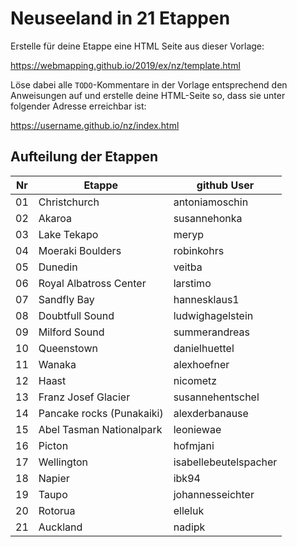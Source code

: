 # Neuseeland in 21 Etappen

Erstelle für deine Etappe eine HTML Seite aus dieser Vorlage:

https://webmapping.github.io/2019/ex/nz/template.html

Löse dabei alle `TODO`-Kommentare in der Vorlage entsprechend den Anweisungen auf und erstelle deine HTML-Seite so, dass sie unter folgender Adresse erreichbar ist:

https://username.github.io/nz/index.html


## Aufteilung der Etappen

| Nr | Etappe                    | github User           |
|----|---------------------------|-----------------------|
| 01 | Christchurch              | antoniamoschin        |
| 02 | Akaroa                    | susannehonka          |
| 03 | Lake Tekapo               | meryp                 |
| 04 | Moeraki Boulders          | robinkohrs            |
| 05 | Dunedin                   | veitba                |
| 06 | Royal Albatross Center    | larstimo              |
| 07 | Sandfly Bay               | hannesklaus1          |
| 08 | Doubtfull Sound           | ludwighagelstein      |
| 09 | Milford Sound             | summerandreas         |
| 10 | Queenstown                | danielhuettel         |
| 11 | Wanaka                    | alexhoefner           |
| 12 | Haast                     | nicometz              |
| 13 | Franz Josef Glacier       | susannehentschel      |
| 14 | Pancake rocks (Punakaiki) | alexderbanause        |
| 15 | Abel Tasman Nationalpark  | leoniewae             |
| 16 | Picton                    | hofmjani              |
| 17 | Wellington                | isabellebeutelspacher |
| 18 | Napier                    | ibk94                 |
| 19 | Taupo                     | johannesseichter      |
| 20 | Rotorua                   | elleluk               |
| 21 | Auckland                  | nadipk                |
